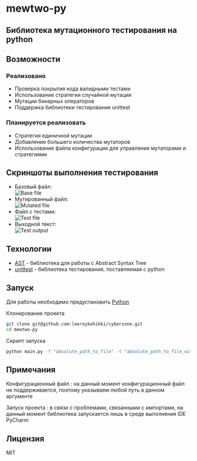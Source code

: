 # mewtwo-py

## Библиотека мутационного тестирования на python

## Возможности

### Реализовано

- Проверка покрытия кода валидными тестами
- Использование стратегии случайной мутации
- Мутации бинарных операторов
- Поддержка библиотеки тестирования unittest

### Планируется реализовать

- Стратегия единичной мутации
- Добавление большего количества мутаторов
- Использование файла конфигурации для управления мутаторами и стратегиями

## Скриншоты выполнения тестирования

- Базовый файл:\
  ![Base file](https://i.imgur.com/e3ITn7c.png 'Базовый файл')
- Мутированный файл:\
  ![Mutated file](https://i.imgur.com/aRrzFwt.png 'Мутированный файл')
- Файл с тестами:\
   ![Test file](https://i.imgur.com/P8ETUN9.png 'Файл с тестами')
- Выходной текст:\
  ![Test output](https://i.imgur.com/oJVKOfm.png 'Выходной текст')

## Технологии

- [AST] - библиотека для работы с Abstract Syntax Tree
- [unittest] - библиотека тестирования, поставляемая с python

## Запуск

Для работы необходимо предустановить [Python](https://www.python.org/downloads/)

Клонирование проекта

```sh
git clone git@github.com:leeroykahikki/cyberzone.git
cd mewtwo-py
```

Скрипт запуска

```sh
python main.py -f "absolute_path_to_file" -t "absolute_path_to_file_with_tests" -c "config"
```

## Примечания

Конфигурационный файл
: на данный момент конфигурационный файл не поддерживается, поэтому указываем любой путь в данном аргументе

Запуск проекта
: в связи с проблемами, связанными с импортами, на данный момент библиотека запускается лишь в среде выполнения IDE PyCharm

## Лицензия

MIT

[ast]: https://docs.python.org/3/library/ast.html
[unittest]: https://docs.python.org/3/library/unittest.html
